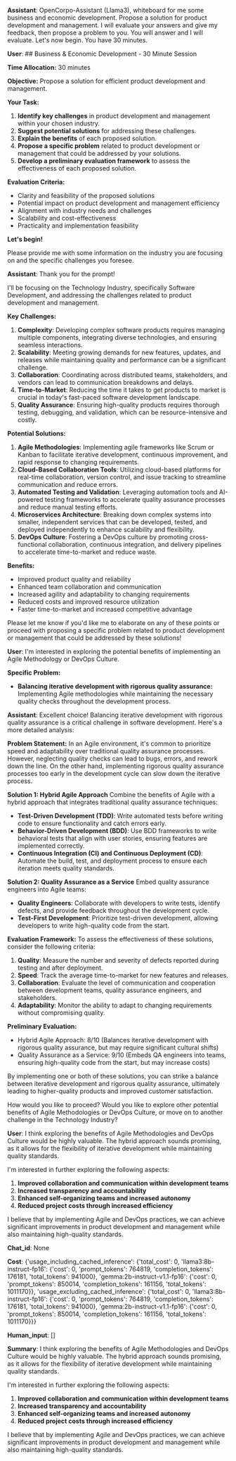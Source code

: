 **Assistant**: OpenCorpo-Assistant (Llama3), whiteboard for me some business and economic development. Propose a solution for product development and management. I will evaluate your answers and give my feedback, then propose a problem to you. You will answer and I will evaluate. Let's now begin. You have 30 minutes.

**User**: ## Business & Economic Development - 30 Minute Session

**Time Allocation:** 30 minutes

**Objective:** Propose a solution for efficient product development and management.

**Your Task:**

1. **Identify key challenges** in product development and management within your chosen industry.
2. **Suggest potential solutions** for addressing these challenges.
3. **Explain the benefits** of each proposed solution.
4. **Propose a specific problem** related to product development or management that could be addressed by your solutions.
5. **Develop a preliminary evaluation framework** to assess the effectiveness of each proposed solution.

**Evaluation Criteria:**

* Clarity and feasibility of the proposed solutions
* Potential impact on product development and management efficiency
* Alignment with industry needs and challenges
* Scalability and cost-effectiveness
* Practicality and implementation feasibility

**Let's begin!**

Please provide me with some information on the industry you are focusing on and the specific challenges you foresee.

**Assistant**: Thank you for the prompt!

I'll be focusing on the Technology Industry, specifically Software Development, and addressing the challenges related to product development and management.

**Key Challenges:**

1. **Complexity**: Developing complex software products requires managing multiple components, integrating diverse technologies, and ensuring seamless interactions.
2. **Scalability**: Meeting growing demands for new features, updates, and releases while maintaining quality and performance can be a significant challenge.
3. **Collaboration**: Coordinating across distributed teams, stakeholders, and vendors can lead to communication breakdowns and delays.
4. **Time-to-Market**: Reducing the time it takes to get products to market is crucial in today's fast-paced software development landscape.
5. **Quality Assurance**: Ensuring high-quality products requires thorough testing, debugging, and validation, which can be resource-intensive and costly.

**Potential Solutions:**

1. **Agile Methodologies**: Implementing agile frameworks like Scrum or Kanban to facilitate iterative development, continuous improvement, and rapid response to changing requirements.
2. **Cloud-Based Collaboration Tools**: Utilizing cloud-based platforms for real-time collaboration, version control, and issue tracking to streamline communication and reduce errors.
3. **Automated Testing and Validation**: Leveraging automation tools and AI-powered testing frameworks to accelerate quality assurance processes and reduce manual testing efforts.
4. **Microservices Architecture**: Breaking down complex systems into smaller, independent services that can be developed, tested, and deployed independently to enhance scalability and flexibility.
5. **DevOps Culture**: Fostering a DevOps culture by promoting cross-functional collaboration, continuous integration, and delivery pipelines to accelerate time-to-market and reduce waste.

**Benefits:**

* Improved product quality and reliability
* Enhanced team collaboration and communication
* Increased agility and adaptability to changing requirements
* Reduced costs and improved resource utilization
* Faster time-to-market and increased competitive advantage

Please let me know if you'd like me to elaborate on any of these points or proceed with proposing a specific problem related to product development or management that could be addressed by these solutions!

**User**: I'm interested in exploring the potential benefits of implementing an Agile Methodology or DevOps Culture.

**Specific Problem:**

* **Balancing iterative development with rigorous quality assurance:** Implementing Agile methodologies while maintaining the necessary quality checks throughout the development process.

**Assistant**: Excellent choice!
Balancing iterative development with rigorous quality assurance is a critical challenge in software development. Here's a more detailed analysis:

**Problem Statement:**
In an Agile environment, it's common to prioritize speed and adaptability over traditional quality assurance processes. However, neglecting quality checks can lead to bugs, errors, and rework down the line. On the other hand, implementing rigorous quality assurance processes too early in the development cycle can slow down the iterative process.

**Solution 1: Hybrid Agile Approach**
Combine the benefits of Agile with a hybrid approach that integrates traditional quality assurance techniques:

* **Test-Driven Development (TDD)**: Write automated tests before writing code to ensure functionality and catch errors early.
* **Behavior-Driven Development (BDD)**: Use BDD frameworks to write behavioral tests that align with user stories, ensuring features are implemented correctly.
* **Continuous Integration (CI) and Continuous Deployment (CD)**: Automate the build, test, and deployment process to ensure each iteration meets quality standards.

**Solution 2: Quality Assurance as a Service**
Embed quality assurance engineers into Agile teams:

* **Quality Engineers**: Collaborate with developers to write tests, identify defects, and provide feedback throughout the development cycle.
* **Test-First Development**: Prioritize test-driven development, allowing developers to write high-quality code from the start.

**Evaluation Framework:**
To assess the effectiveness of these solutions, consider the following criteria:

1. **Quality**: Measure the number and severity of defects reported during testing and after deployment.
2. **Speed**: Track the average time-to-market for new features and releases.
3. **Collaboration**: Evaluate the level of communication and cooperation between development teams, quality assurance engineers, and stakeholders.
4. **Adaptability**: Monitor the ability to adapt to changing requirements without compromising quality.

**Preliminary Evaluation:**

* Hybrid Agile Approach: 8/10 (Balances iterative development with rigorous quality assurance, but may require significant cultural shifts)
* Quality Assurance as a Service: 9/10 (Embeds QA engineers into teams, ensuring high-quality code from the start, but may increase costs)

By implementing one or both of these solutions, you can strike a balance between iterative development and rigorous quality assurance, ultimately leading to higher-quality products and improved customer satisfaction.

How would you like to proceed? Would you like to explore other potential benefits of Agile Methodologies or DevOps Culture, or move on to another challenge in the Technology Industry?

**User**: I think exploring the benefits of Agile Methodologies and DevOps Culture would be highly valuable. The hybrid approach sounds promising, as it allows for the flexibility of iterative development while maintaining quality standards.

I'm interested in further exploring the following aspects:

1. **Improved collaboration and communication within development teams**
2. **Increased transparency and accountability**
3. **Enhanced self-organizing teams and increased autonomy**
4. **Reduced project costs through increased efficiency**

I believe that by implementing Agile and DevOps practices, we can achieve significant improvements in product development and management while also maintaining high-quality standards.

**Chat_id**: None

**Cost**: {'usage_including_cached_inference': {'total_cost': 0, 'llama3:8b-instruct-fp16': {'cost': 0, 'prompt_tokens': 764819, 'completion_tokens': 176181, 'total_tokens': 941000}, 'gemma:2b-instruct-v1.1-fp16': {'cost': 0, 'prompt_tokens': 850014, 'completion_tokens': 161156, 'total_tokens': 1011170}}, 'usage_excluding_cached_inference': {'total_cost': 0, 'llama3:8b-instruct-fp16': {'cost': 0, 'prompt_tokens': 764819, 'completion_tokens': 176181, 'total_tokens': 941000}, 'gemma:2b-instruct-v1.1-fp16': {'cost': 0, 'prompt_tokens': 850014, 'completion_tokens': 161156, 'total_tokens': 1011170}}}

**Human_input**: []

**Summary**: I think exploring the benefits of Agile Methodologies and DevOps Culture would be highly valuable. The hybrid approach sounds promising, as it allows for the flexibility of iterative development while maintaining quality standards.

I'm interested in further exploring the following aspects:

1. **Improved collaboration and communication within development teams**
2. **Increased transparency and accountability**
3. **Enhanced self-organizing teams and increased autonomy**
4. **Reduced project costs through increased efficiency**

I believe that by implementing Agile and DevOps practices, we can achieve significant improvements in product development and management while also maintaining high-quality standards.

